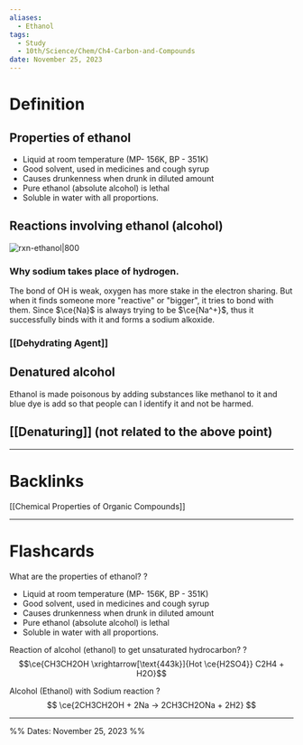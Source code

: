 ```yaml
---
aliases:
  - Ethanol
tags:
  - Study
  - 10th/Science/Chem/Ch4-Carbon-and-Compounds
date: November 25, 2023
---
```

# Definition
## Properties of ethanol
- Liquid at room temperature (MP- 156K, BP - 351K)
- Good solvent, used in medicines and cough syrup
- Causes drunkenness when drunk in diluted amount
- Pure ethanol (absolute alcohol) is lethal
- Soluble in water with all proportions.
## Reactions involving ethanol (alcohol)
![rxn-ethanol|800]()
### Why sodium takes place of hydrogen. 
The bond of OH is weak, oxygen has more stake in the electron sharing. But when it finds someone more "reactive" or "bigger", it tries to bond with them. 
Since $\ce{Na}$ is always trying to be $\ce{Na^+}$, thus it successfully binds with it and forms a sodium alkoxide.
### [[Dehydrating Agent]]
## Denatured alcohol
Ethanol is made poisonous by adding substances like methanol to it and blue dye is add so that people can I identify it and not be harmed.
## [[Denaturing]] (not related to the above point)


---
# Backlinks
[[Chemical Properties of Organic Compounds]]

---
# Flashcards

What are the properties of ethanol?
?
- Liquid at room temperature (MP- 156K, BP - 351K)
- Good solvent, used in medicines and cough syrup
- Causes drunkenness when drunk in diluted amount
- Pure ethanol (absolute alcohol) is lethal
- Soluble in water with all proportions.
<!--SR:!2024-04-16,78,229-->

Reaction of alcohol (ethanol) to get unsaturated hydrocarbon?
?
$$\ce{CH3CH2OH \xrightarrow[\text{443k}]{Hot \ce{H2SO4}} C2H4 + H2O}$$
<!--SR:!2024-04-25,96,282-->

Alcohol (Ethanol) with Sodium reaction
?
$$
\ce{2CH3CH2OH + 2Na -> 2CH3CH2ONa + 2H2}
$$
<!--SR:!2024-03-17,67,260-->

---

%%
Dates: November 25, 2023
%%